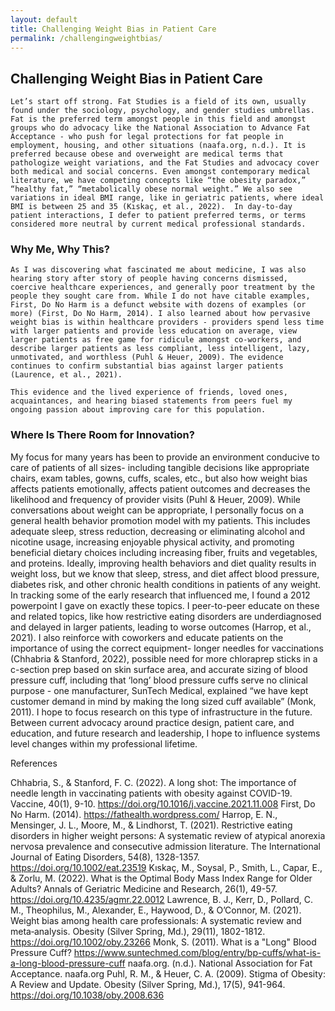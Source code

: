 ```yaml
---
layout: default
title: Challenging Weight Bias in Patient Care
permalink: /challengingweightbias/
---
```

  ## Challenging Weight Bias in Patient Care
	Let’s start off strong. Fat Studies is a field of its own, usually found under the sociology, psychology, and gender studies umbrellas. Fat is the preferred term amongst people in this field and amongst groups who do advocacy like the National Association to Advance Fat Acceptance - who push for legal protections for fat people in employment, housing, and other situations (naafa.org, n.d.). It is preferred because obese and overweight are medical terms that pathologize weight variations, and the Fat Studies and advocacy cover both medical and social concerns. Even amongst contemporary medical literature, we have competing concepts like “the obesity paradox,” “healthy fat,” “metabolically obese normal weight.” We also see variations in ideal BMI range, like in geriatric patients, where ideal BMI is between 25 and 35 (Kıskaç, et al., 2022).  In day-to-day patient interactions, I defer to patient preferred terms, or terms considered more neutral by current medical professional standards.   
### Why Me, Why This? 
	As I was discovering what fascinated me about medicine, I was also hearing story after story of people having concerns dismissed, coercive healthcare experiences, and generally poor treatment by the people they sought care from. While I do not have citable examples, First, Do No Harm is a defunct website with dozens of examples (or more) (First, Do No Harm, 2014). I also learned about how pervasive weight bias is within healthcare providers - providers spend less time with larger patients and provide less education on average, view larger patients as free game for ridicule amongst co-workers, and describe larger patients as less compliant, less intelligent, lazy, unmotivated, and worthless (Puhl & Heuer, 2009). The evidence continues to confirm substantial bias against larger patients (Laurence, et al., 2021). 
	
	This evidence and the lived experience of friends, loved ones, acquaintances, and hearing biased statements from peers fuel my ongoing passion about improving care for this population.
### Where Is There Room for Innovation?
My focus for many years has been to provide an environment conducive to care of patients of all sizes- including tangible decisions like appropriate chairs, exam tables, gowns, cuffs, scales, etc., but also how weight bias affects patients emotionally, affects patient outcomes and decreases the likelihood and frequency of provider visits (Puhl & Heuer, 2009). 
While conversations about weight can be appropriate, I personally focus on a general health behavior promotion model with my patients. This includes adequate sleep, stress reduction, decreasing or eliminating alcohol and nicotine usage, increasing enjoyable physical activity, and promoting beneficial dietary choices including increasing fiber, fruits and vegetables, and proteins. Ideally, improving health behaviors and diet quality results in weight loss, but we know that sleep, stress, and diet affect blood pressure, diabetes risk, and other chronic health conditions in patients of any weight. 
 In tracking some of the early research that influenced me, I found a 2012 powerpoint I gave on exactly these topics. I peer-to-peer educate on these and related topics, like how restrictive eating disorders are underdiagnosed and delayed in larger patients, leading to worse outcomes (Harrop, et al., 2021). I also reinforce with coworkers and educate patients on the importance of using the correct equipment- longer needles for vaccinations (Chhabria & Stanford, 2022), possible need for more chloraprep sticks in a c-section prep based on skin surface area, and accurate sizing of blood pressure cuff, including that ‘long’ blood pressure cuffs serve no clinical purpose - one manufacturer, SunTech Medical, explained  “we have kept customer demand in mind by making the long sized cuff available” (Monk, 2011). I hope to focus research on this type of infrastructure in the future. 
Between current advocacy around practice design, patient care, and education, and future research and leadership, I hope to influence systems level changes within my professional lifetime. 

References

Chhabria, S., & Stanford, F. C. (2022). A long shot: The importance of needle length in vaccinating patients with obesity against COVID-19. Vaccine, 40(1), 9-10. https://doi.org/10.1016/j.vaccine.2021.11.008
First, Do No Harm. (2014). https://fathealth.wordpress.com/
Harrop, E. N., Mensinger, J. L., Moore, M., & Lindhorst, T. (2021). Restrictive eating disorders in higher weight persons: A systematic review of atypical anorexia nervosa prevalence and consecutive admission literature. The International Journal of Eating Disorders, 54(8), 1328-1357. https://doi.org/10.1002/eat.23519
Kıskaç, M., Soysal, P., Smith, L., Capar, E., & Zorlu, M. (2022). What is the Optimal Body Mass Index Range for Older Adults? Annals of Geriatric Medicine and Research, 26(1), 49-57. https://doi.org/10.4235/agmr.22.0012
Lawrence, B. J., Kerr, D., Pollard, C. M., Theophilus, M., Alexander, E., Haywood, D., & O’Connor, M. (2021). Weight bias among health care professionals: A systematic review and meta‐analysis. Obesity (Silver Spring, Md.), 29(11), 1802-1812. https://doi.org/10.1002/oby.23266
Monk, S. (2011). What is a "Long" Blood Pressure Cuff? https://www.suntechmed.com/blog/entry/bp-cuffs/what-is-a-long-blood-pressure-cuff
naafa.org. (n.d.). National Association for Fat Acceptance. naafa.org
Puhl, R. M., & Heuer, C. A. (2009). Stigma of Obesity: A Review and Update. Obesity (Silver Spring, Md.), 17(5), 941-964. https://doi.org/10.1038/oby.2008.636
